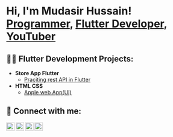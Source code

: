 <h1>Hi, I'm Mudasir Hussain! <br/><a href="https://github.com/MudasirHussain72">Programmer</a>, <a href="https://www.linkedin.com/in/mudasir-hussain72/">Flutter Developer</a>, <a href="">YouTuber</a></h1>

<h2>👨‍💻 Flutter Development Projects:</h2>

- <b>Store App Flutter</b>
  - [Praciting rest API in Flutter](https://github.com/MudasirHussain72/Fake-Store-API-Flutter)
- <b>HTML CSS</b>
  - [Apple web App(UI)](https://final-assignment-eedb2.firebaseapp.com/)

<h2> 🤳 Connect with me:</h2>

[<img align="left" alt="Mudasir Hussain | YouTube" width="22px" src="https://cdn.jsdelivr.net/npm/simple-icons@v3/icons/youtube.svg" />][youtube]
[<img align="left" alt="Mudasir Hussain | Twitter" width="22px" src="https://cdn.jsdelivr.net/npm/simple-icons@v3/icons/twitter.svg" />][twitter]
[<img align="left" alt="Mudasir Hussain | LinkedIn" width="22px" src="https://cdn.jsdelivr.net/npm/simple-icons@v3/icons/linkedin.svg" />][linkedin]
[<img align="left" alt="Mudasir Hussain | Instagram" width="22px" src="https://cdn.jsdelivr.net/npm/simple-icons@v3/icons/instagram.svg" />][instagram]

[twitter]: https://twitter.com/mudasir7t2
[youtube]: https://www.youtube.com/channel/UC-kNd61hgbWC_WreqRWqf2g
[instagram]: https://www.instagram.com/mudasir_71/
[linkedin]: https://www.linkedin.com/in/mudasir-hussain72/

<!--
**MudasirHussain72/MudasirHussain72** is a ✨ _special_ ✨ repository because its `README.md` (this file) appears on your GitHub profile.

Here are some ideas to get you started:

- 🔭 I’m currently working on ...
- 🌱 I’m currently learning ...
- 👯 I’m looking to collaborate on ...
- 🤔 I’m looking for help with ...
- 💬 Ask me about ...
- 📫 How to reach me: ...
- 😄 Pronouns: ...
- ⚡ Fun fact: ...
-->
